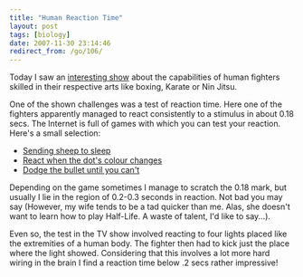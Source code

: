 ```yaml
---
title: "Human Reaction Time"
layout: post
tags: [biology]
date: 2007-11-30 23:14:46
redirect_from: /go/106/
---
```


Today I saw an [interesting show](http://www.prosieben.de/wissen/galileomystery/episoden/artikel/45913/) about the capabilities of human fighters skilled in their respective arts like boxing, Karate or Nin Jitsu. 

One of the shown challenges was a test of reaction time. Here one of the fighters apparently managed to react consistently to a stimulus in about 0.18 secs. The Internet is full of games with which you can test your reaction. Here's a small selection:

*   [Sending sheep to sleep](http://www.bbc.co.uk/science/humanbody/sleep/sheep/reaction_version5.swf)
*   [React when the dot's colour changes](http://cognitivelabs.com/Brainpal_test_yellow.htm)
*   [Dodge the bullet until you can't](http://www.gamehump.com/games/Madness-Reaction-Time)

Depending on the game sometimes I manage to scratch the 0.18 mark, but usually I lie in the region of 0.2-0.3 seconds in reaction. Not bad you may say (However, my wife tends to be a tad quicker than me. Alas, she doesn't want to learn how to play Half-Life. A waste of talent, I'd like to say...). 

Even so, the test in the TV show involved reacting to four lights placed like the extremities of a human body. The fighter then had to kick just the place where the light showed. Considering that this involves a lot more hard wiring in the brain I find a reaction time below .2 secs rather impressive!